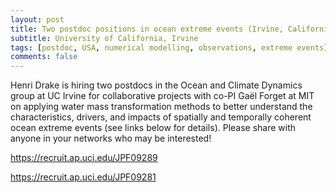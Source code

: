 ```yaml
---
layout: post
title: Two postdoc positions in ocean extreme events (Irvine, California)
subtitle: University of California, Irvine
tags: [postdoc, USA, numerical modelling, observations, extreme events]
comments: false
---
```

Henri Drake is hiring two postdocs in the Ocean and Climate Dynamics group at UC Irvine for collaborative projects with co-PI Gaël Forget at MIT on applying water mass transformation methods to better understand the characteristics, drivers, and impacts of spatially and temporally coherent ocean extreme events (see links below for details). Please share with anyone in your networks who may be interested!

https://recruit.ap.uci.edu/JPF09289

https://recruit.ap.uci.edu/JPF09281
